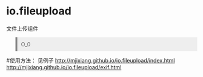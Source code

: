 # io.fileupload
文件上传组件
<blockquote style="padding:10px;border-left:5px solid #888;background:#eee;">
    O_0
</blockquote>

#使用方法：
见例子
http://mjixiang.github.io/io.fileupload/index.html
http://mjixiang.github.io/io.fileupload/exif.html